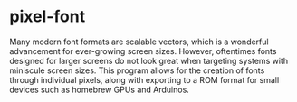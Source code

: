 # pixel-font

Many modern font formats are scalable vectors, which is a wonderful advancement for ever-growing screen sizes.
However, oftentimes fonts designed for larger screens do not look great when targeting systems with miniscule screen sizes.
This program allows for the creation of fonts through individual pixels,
along with exporting to a ROM format for small devices such as homebrew GPUs and Arduinos.
